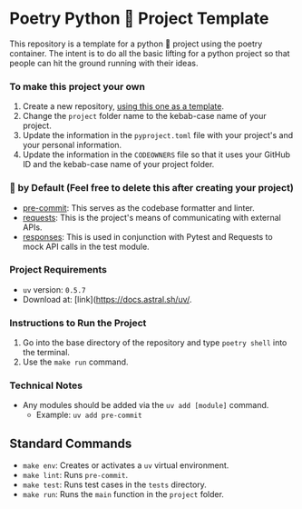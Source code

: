 # Poetry Python 🐍 Project Template
This repository is a template for a python 🐍 project using the poetry container. The intent is to do all the basic
lifting for a python project so that people can hit the ground running with their ideas.

### To make this project your own
1. Create a new repository, [using this one as a template](https://docs.github.com/en/repositories/creating-and-managing-repositories/creating-a-repository-from-a-template).
2. Change the `project` folder name to the kebab-case name of your project.
3. Update the information in the `pyproject.toml` file with your project's and your personal information.
4. Update the information in the `CODEOWNERS` file so that it uses your GitHub ID and the kebab-case name of your project folder.

### 🐍 by Default (Feel free to delete this after creating your project)
- [pre-commit](https://pre-commit.com/): This serves as the codebase formatter and linter.
- [requests](https://requests.readthedocs.io/en/latest/): This is the project's means of communicating with external APIs.
- [responses](https://github.com/getsentry/responses): This is used in conjunction with Pytest and Requests to mock API calls in the test module.

### Project Requirements
- `uv` version: `0.5.7`
- Download at: [link](https://docs.astral.sh/uv/.

### Instructions to Run the Project
1. Go into the base directory of the repository and type `poetry shell` into the terminal.
2. Use the `make run` command.

### Technical Notes
- Any modules should be added via the `uv add [module]` command.
  - Example: `uv add pre-commit`

## Standard Commands
- `make env`: Creates or activates a `uv` virtual environment.
- `make lint`: Runs `pre-commit`.
- `make test`: Runs test cases in the `tests` directory.
- `make run`: Runs the `main` function in the `project` folder.
